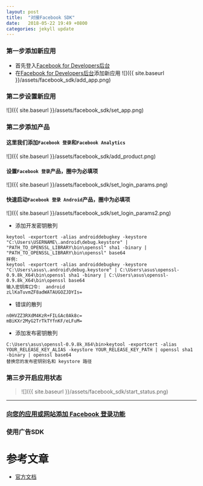 ```yaml
---
layout: post
title:  "对接Facebook SDK"
date:   2018-05-22 19:49 +0800
categories: jekyll update
---
```

### 第一步添加新应用
* 首先登入[Facebook for Developers后台][facebook_developers]
* 在[Facebook for Developers后台][facebook_developers]添加新应用
![]({{ site.baseurl }}/assets/facebook_sdk/add_app.png)

### 第二步设置新应用
![]({{ site.baseurl }}/assets/facebook_sdk/set_app.png)

### 第二步添加产品

#### 这里我们添加`Facebook 登录`和`Facebook Analytics `
![]({{ site.baseurl }}/assets/facebook_sdk/add_product.png)

#### 设置`Facebook 登录`产品，圈中为必填项
![]({{ site.baseurl }}/assets/facebook_sdk/set_login_params.png)

#### 快速启动`Facebook 登录 Android`产品，圈中为必填项
![]({{ site.baseurl }}/assets/facebook_sdk/set_login_params2.png)

* 添加开发密钥散列
```
keytool -exportcert -alias androiddebugkey -keystore "C:\Users\USERNAME\.android\debug.keystore" | "PATH_TO_OPENSSL_LIBRARY\bin\openssl" sha1 -binary | "PATH_TO_OPENSSL_LIBRARY\bin\openssl" base64
样例:
keytool -exportcert -alias androiddebugkey -keystore "C:\Users\asus\.android\debug.keystore" | C:\Users\asus\openssl-0.9.8k_X64\bin\openssl sha1 -binary | C:\Users\asus\openssl-0.9.8k_X64\bin\openssl base64
输入密钥库口令:  android
zLlKaTuvmZF8adWATAUGOZJDYIs=
```

* 错误的散列
```
n0HVZZ3RXdM4KzR+FILGAc0Ak8c=
mBiKXr2MyG2TrTkTYfnKF/eLFuM=
```

* 添加发布密钥散列
```
C:\Users\asus\openssl-0.9.8k_X64\bin>keytool -exportcert -alias YOUR_RELEASE_KEY_ALIAS -keystore YOUR_RELEASE_KEY_PATH | openssl sha1 -binary | openssl base64
替换您的发布密钥别名和 keystore 路径
```

### 第三步开启应用状态
> ![]({{ site.baseurl }}/assets/facebook_sdk/start_status.png)
---

### [向您的应用或网站添加 Facebook 登录功能](https://developers.facebook.com/docs/facebook-login)


### 使用广告SDK


# 参考文章
* [官方文档][facebook_developers_docs]

[facebook_developers]: https://developers.facebook.com/
[facebook_developers_docs]: https://developers.facebook.com/docs/apps
[facebook_developers_docs_android]: https://developers.facebook.com/docs/android/